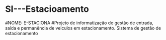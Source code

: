 # SI---Estacioamento
#NOME: E-STACIONA
#Projeto  de informatização de gestão de entrada, saída e permanência de veiculos em estacionamento. 
Sistema de gestão de estacionamento 
